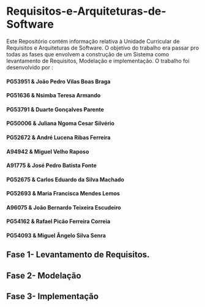 # Requisitos-e-Arquiteturas-de-Software
Este Repositório contém informação relativa à Unidade Curricular de Requisitos e Arquiteturas de Software.
O objetivo do trabalho era passar pro todas as fases que envolvem a construção de um Sistema como levantamento de Requisitos, Modelação e implementação.
O trabalho foi desenvolvido por : 

#### PG53951 & João Pedro Vilas Boas Braga
#### PG51636 & Nsimba Teresa Armando
#### PG53791 & Duarte Gonçalves Parente
#### PG50006 & Juliana Ngoma Cesar Silvério
#### PG52672 & André Lucena Ribas Ferreira
#### A94942 & Miguel Velho Raposo
#### A91775 & José Pedro Batista Fonte
#### PG52675 & Carlos Eduardo da Silva Machado
#### PG52693 & Maria Francisca Mendes Lemos
#### A96075 & João Bernardo Teixeira Escudeiro
#### PG54162 & Rafael Picão Ferreira Correia
#### PG54093 & Miguel Ângelo Silva Senra


## Fase 1- Levantamento de Requisitos.



## Fase 2- Modelação

## Fase 3- Implementação
